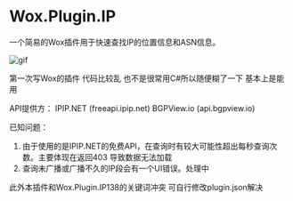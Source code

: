 # Wox.Plugin.IP
一个简易的Wox插件用于快速查找IP的位置信息和ASN信息。

![gif](https://i.imgur.com/7TjaUZA.gif)

第一次写Wox的插件 代码比较乱 也不是很常用C#所以随便糊了一下 基本上是能用

API提供方：
IPIP.NET (freeapi.ipip.net)
BGPView.io (api.bgpview.io)

已知问题：
1. 由于使用的是IPIP.NET的免费API，在查询时有较大可能性超出每秒查询次数。主要体现在返回403 导致数据无法加载
2. 查询未广播或广播不久的IP段会有一个UI错误。处理中

此外本插件和Wox.Plugin.IP138的关键词冲突 可自行修改plugin.json解决
